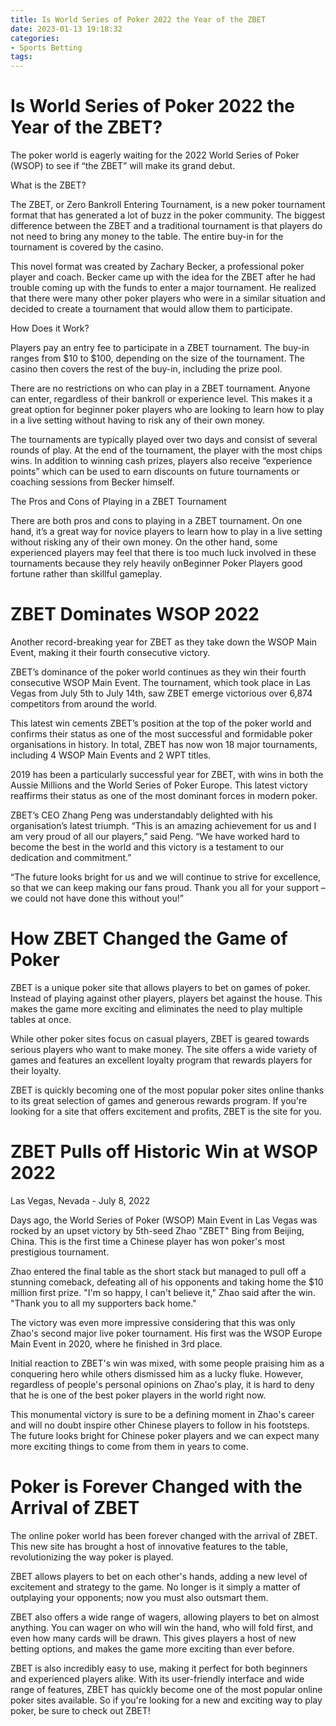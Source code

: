```yaml
---
title: Is World Series of Poker 2022 the Year of the ZBET
date: 2023-01-13 19:18:32
categories:
- Sports Betting
tags:
---
```



#  Is World Series of Poker 2022 the Year of the ZBET?

The poker world is eagerly waiting for the 2022 World Series of Poker (WSOP) to see if “the ZBET” will make its grand debut.

What is the ZBET?

The ZBET, or Zero Bankroll Entering Tournament, is a new poker tournament format that has generated a lot of buzz in the poker community. The biggest difference between the ZBET and a traditional tournament is that players do not need to bring any money to the table. The entire buy-in for the tournament is covered by the casino.

This novel format was created by Zachary Becker, a professional poker player and coach. Becker came up with the idea for the ZBET after he had trouble coming up with the funds to enter a major tournament. He realized that there were many other poker players who were in a similar situation and decided to create a tournament that would allow them to participate.

How Does it Work?

 Players pay an entry fee to participate in a ZBET tournament. The buy-in ranges from $10 to $100, depending on the size of the tournament. The casino then covers the rest of the buy-in, including the prize pool.

There are no restrictions on who can play in a ZBET tournament. Anyone can enter, regardless of their bankroll or experience level. This makes it a great option for beginner poker players who are looking to learn how to play in a live setting without having to risk any of their own money.

The tournaments are typically played over two days and consist of several rounds of play. At the end of the tournament, the player with the most chips wins. In addition to winning cash prizes, players also receive “experience points” which can be used to earn discounts on future tournaments or coaching sessions from Becker himself.

The Pros and Cons of Playing in a ZBET Tournament

There are both pros and cons to playing in a ZBET tournament. On one hand, it’s a great way for novice players to learn how to play in a live setting without risking any of their own money. On the other hand, some experienced players may feel that there is too much luck involved in these tournaments because they rely heavily onBeginner Poker Players good fortune rather than skillful gameplay.

#  ZBET Dominates WSOP 2022

Another record-breaking year for ZBET as they take down the WSOP Main Event, making it their fourth consecutive victory.

ZBET’s dominance of the poker world continues as they win their fourth consecutive WSOP Main Event. The tournament, which took place in Las Vegas from July 5th to July 14th, saw ZBET emerge victorious over 6,874 competitors from around the world.

This latest win cements ZBET’s position at the top of the poker world and confirms their status as one of the most successful and formidable poker organisations in history. In total, ZBET has now won 18 major tournaments, including 4 WSOP Main Events and 2 WPT titles.

2019 has been a particularly successful year for ZBET, with wins in both the Aussie Millions and the World Series of Poker Europe. This latest victory reaffirms their status as one of the most dominant forces in modern poker.

ZBET’s CEO Zhang Peng was understandably delighted with his organisation’s latest triumph. “This is an amazing achievement for us and I am very proud of all our players,” said Peng. “We have worked hard to become the best in the world and this victory is a testament to our dedication and commitment.”

“The future looks bright for us and we will continue to strive for excellence, so that we can keep making our fans proud. Thank you all for your support – we could not have done this without you!”

#  How ZBET Changed the Game of Poker

ZBET is a unique poker site that allows players to bet on games of poker. Instead of playing against other players, players bet against the house. This makes the game more exciting and eliminates the need to play multiple tables at once.

While other poker sites focus on casual players, ZBET is geared towards serious players who want to make money. The site offers a wide variety of games and features an excellent loyalty program that rewards players for their loyalty.

ZBET is quickly becoming one of the most popular poker sites online thanks to its great selection of games and generous rewards program. If you're looking for a site that offers excitement and profits, ZBET is the site for you.

#  ZBET Pulls off Historic Win at WSOP 2022

Las Vegas, Nevada - July 8, 2022

Days ago, the World Series of Poker (WSOP) Main Event in Las Vegas was rocked by an upset victory by 5th-seed Zhao "ZBET" Bing from Beijing, China. This is the first time a Chinese player has won poker's most prestigious tournament.

Zhao entered the final table as the short stack but managed to pull off a stunning comeback, defeating all of his opponents and taking home the $10 million first prize. "I'm so happy, I can't believe it," Zhao said after the win. "Thank you to all my supporters back home."

The victory was even more impressive considering that this was only Zhao's second major live poker tournament. His first was the WSOP Europe Main Event in 2020, where he finished in 3rd place.

Initial reaction to ZBET's win was mixed, with some people praising him as a conquering hero while others dismissed him as a lucky fluke. However, regardless of people's personal opinions on Zhao's play, it is hard to deny that he is one of the best poker players in the world right now.

This monumental victory is sure to be a defining moment in Zhao's career and will no doubt inspire other Chinese players to follow in his footsteps. The future looks bright for Chinese poker players and we can expect many more exciting things to come from them in years to come.

#  Poker is Forever Changed with the Arrival of ZBET

The online poker world has been forever changed with the arrival of ZBET. This new site has brought a host of innovative features to the table, revolutionizing the way poker is played.

ZBET allows players to bet on each other's hands, adding a new level of excitement and strategy to the game. No longer is it simply a matter of outplaying your opponents; now you must also outsmart them.

ZBET also offers a wide range of wagers, allowing players to bet on almost anything. You can wager on who will win the hand, who will fold first, and even how many cards will be drawn. This gives players a host of new betting options, and makes the game more exciting than ever before.

ZBET is also incredibly easy to use, making it perfect for both beginners and experienced players alike. With its user-friendly interface and wide range of features, ZBET has quickly become one of the most popular online poker sites available. So if you're looking for a new and exciting way to play poker, be sure to check out ZBET!